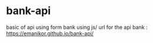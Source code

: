 # bank-api
basic of api using form bank using js/
url for the api bank : https://emanikor.github.io/bank-api/

